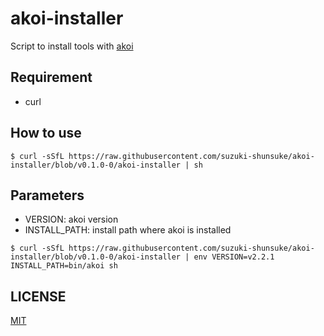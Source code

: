 # akoi-installer

Script to install tools with [akoi](https://github.com/suzuki-shunsuke/akoi)

## Requirement

* curl

## How to use

```console
$ curl -sSfL https://raw.githubusercontent.com/suzuki-shunsuke/akoi-installer/blob/v0.1.0-0/akoi-installer | sh
```

## Parameters

* VERSION: akoi version
* INSTALL_PATH: install path where akoi is installed

```console
$ curl -sSfL https://raw.githubusercontent.com/suzuki-shunsuke/akoi-installer/blob/v0.1.0-0/akoi-installer | env VERSION=v2.2.1 INSTALL_PATH=bin/akoi sh
```

## LICENSE

[MIT](LICENSE)
